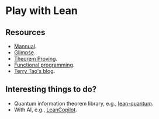 # Play with Lean

## Resources

- [Mannual](https://lean-lang.org/lean4/doc/whatIsLean.html).
- [Glimpse](https://github.com/PatrickMassot/GlimpseOfLean).
- [Theorem Proving](https://lean-lang.org/theorem_proving_in_lean4/title_page.html).
- [Functional programming](https://lean-lang.org/functional_programming_in_lean/title.html).
- [Terry Tao's blog](https://terrytao.wordpress.com/tag/lean4/).


## Interesting things to do?

- Quantum information theorem library, e.g., [lean-quantum](https://github.com/duckki/lean-quantum).
- With AI, e.g., [LeanCopilot](https://github.com/lean-dojo/LeanCopilot).
